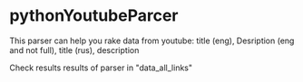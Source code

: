 # pythonYoutubeParcer

This parser can help you rake data from youtube: title (eng), Desription (eng and not full), 
title (rus), description 

Check results results of parser in "data_all_links"
